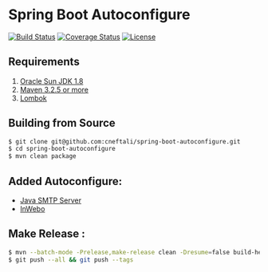 # Spring Boot Autoconfigure

[![Build Status](https://api.travis-ci.org/cneftali/spring-boot-autoconfigure.svg?branch=master)](https://github.com/cneftali/spring-boot-autoconfigure)
[![Coverage Status](https://coveralls.io/repos/github/cneftali/spring-boot-autoconfigure/badge.svg?branch=master)](https://coveralls.io/github/cneftali/spring-boot-autoconfigure?branch=master)
[![License](http://img.shields.io/:license-mit-blue.svg?style=flat)](http://doge.mit-license.org)

## Requirements

1. [Oracle Sun JDK 1.8](http://www.oracle.com/technetwork/java/javase/downloads/jdk8-downloads-2133151.html)
2. [Maven 3.2.5 or more](https://maven.apache.org/)
3. [Lombok](https://projectlombok.org/download.html)

## Building from Source

```bash
$ git clone git@github.com:cneftali/spring-boot-autoconfigure.git
$ cd spring-boot-autoconfigure
$ mvn clean package
```

## Added Autoconfigure:

- [Java SMTP Server](https://github.com/voodoodyne/subethasmtp)
- [InWebo](https://www.myinwebo.com/)

## Make Release :

```bash
$ mvn --batch-mode -Prelease,make-release clean -Dresume=false build-helper:parse-version release:prepare release:perform -DdevelopmentVersion=1.2.0-SNAPSHOT
$ git push --all && git push --tags
```
